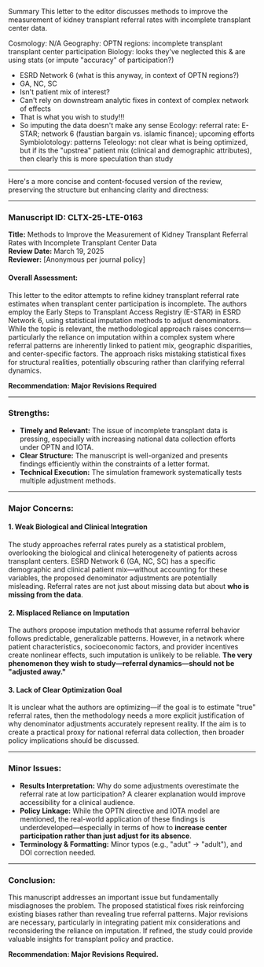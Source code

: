 Summary
This letter to the editor discusses methods to improve the measurement of kidney transplant referral rates with incomplete transplant center data.

Cosmology: N/A
Geography: OPTN regions: incomplete transplant transplant center participation
Biology: looks they've neglected this & are using stats (or impute "accuracy" of participation?)
   - ESRD Network 6 (what is this anyway, in context of OPTN regions?)
   - GA, NC, SC
   - Isn't patient mix of interest?
   - Can't rely on downstream analytic fixes in context of complex network of effects
   - That is what you wish to study!!! 
   - So imputing the data doesn't make any sense
Ecology: referral rate: E-STAR; network 6 (faustian bargain vs. islamic finance); upcoming efforts
Symbiolotology: patterns
Teleology: not clear what is being optimized, but if its the "upstrea" patient mix (clinical and demographic attributes), then clearly this is more speculation than study

---

Here's a more concise and content-focused version of the review, preserving the structure but enhancing clarity and directness:  

---

### **Manuscript ID: CLTX-25-LTE-0163**  
**Title:** Methods to Improve the Measurement of Kidney Transplant Referral Rates with Incomplete Transplant Center Data  
**Review Date:** March 19, 2025  
**Reviewer:** [Anonymous per journal policy]  

#### **Overall Assessment:**  
This letter to the editor attempts to refine kidney transplant referral rate estimates when transplant center participation is incomplete. The authors employ the Early Steps to Transplant Access Registry (E-STAR) in ESRD Network 6, using statistical imputation methods to adjust denominators. While the topic is relevant, the methodological approach raises concerns—particularly the reliance on imputation within a complex system where referral patterns are inherently linked to patient mix, geographic disparities, and center-specific factors. The approach risks mistaking statistical fixes for structural realities, potentially obscuring rather than clarifying referral dynamics.  

**Recommendation:** **Major Revisions Required**  

---

### **Strengths:**  
- **Timely and Relevant:** The issue of incomplete transplant data is pressing, especially with increasing national data collection efforts under OPTN and IOTA.  
- **Clear Structure:** The manuscript is well-organized and presents findings efficiently within the constraints of a letter format.  
- **Technical Execution:** The simulation framework systematically tests multiple adjustment methods.  

---

### **Major Concerns:**  

#### **1. Weak Biological and Clinical Integration**  
The study approaches referral rates purely as a statistical problem, overlooking the biological and clinical heterogeneity of patients across transplant centers. ESRD Network 6 (GA, NC, SC) has a specific demographic and clinical patient mix—without accounting for these variables, the proposed denominator adjustments are potentially misleading. Referral rates are not just about missing data but about **who is missing from the data**.  

#### **2. Misplaced Reliance on Imputation**  
The authors propose imputation methods that assume referral behavior follows predictable, generalizable patterns. However, in a network where patient characteristics, socioeconomic factors, and provider incentives create nonlinear effects, such imputation is unlikely to be reliable. **The very phenomenon they wish to study—referral dynamics—should not be "adjusted away."**  

#### **3. Lack of Clear Optimization Goal**  
It is unclear what the authors are optimizing—if the goal is to estimate "true" referral rates, then the methodology needs a more explicit justification of why denominator adjustments accurately represent reality. If the aim is to create a practical proxy for national referral data collection, then broader policy implications should be discussed.  

---

### **Minor Issues:**  
- **Results Interpretation:** Why do some adjustments overestimate the referral rate at low participation? A clearer explanation would improve accessibility for a clinical audience.  
- **Policy Linkage:** While the OPTN directive and IOTA model are mentioned, the real-world application of these findings is underdeveloped—especially in terms of how to **increase center participation rather than just adjust for its absence**.  
- **Terminology & Formatting:** Minor typos (e.g., "adut" → "adult"), and DOI correction needed.  

---

### **Conclusion:**  
This manuscript addresses an important issue but fundamentally misdiagnoses the problem. The proposed statistical fixes risk reinforcing existing biases rather than revealing true referral patterns. Major revisions are necessary, particularly in integrating patient mix considerations and reconsidering the reliance on imputation. If refined, the study could provide valuable insights for transplant policy and practice.  

**Recommendation: Major Revisions Required.**